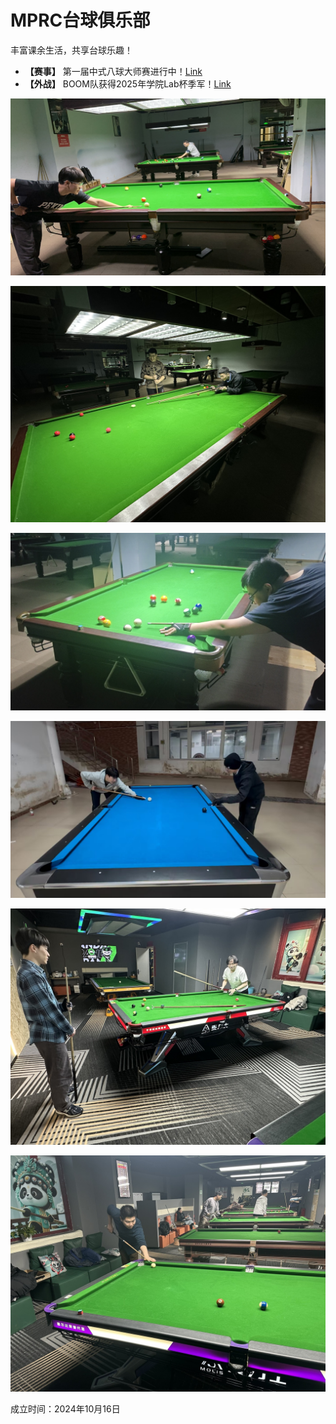 # MPRC台球俱乐部

丰富课余生活，共享台球乐趣！

- **【赛事】** 第一届中式八球大师赛进行中！[Link](./02-赛事/D-大师赛/01-中式八球大师赛.md)
- **【外战】** BOOM队获得2025年学院Lab杯季军！[Link](./07-外战/1-2025年学院Lab杯.md)

![](./img/club_1.jpg)

![](./img/club_2.jpg)

![](./img/club_3.jpg)

![](./img/club_4.jpg)

![](./img/club_5.jpg)

![](./img/club_6.jpg)

成立时间：2024年10月16日